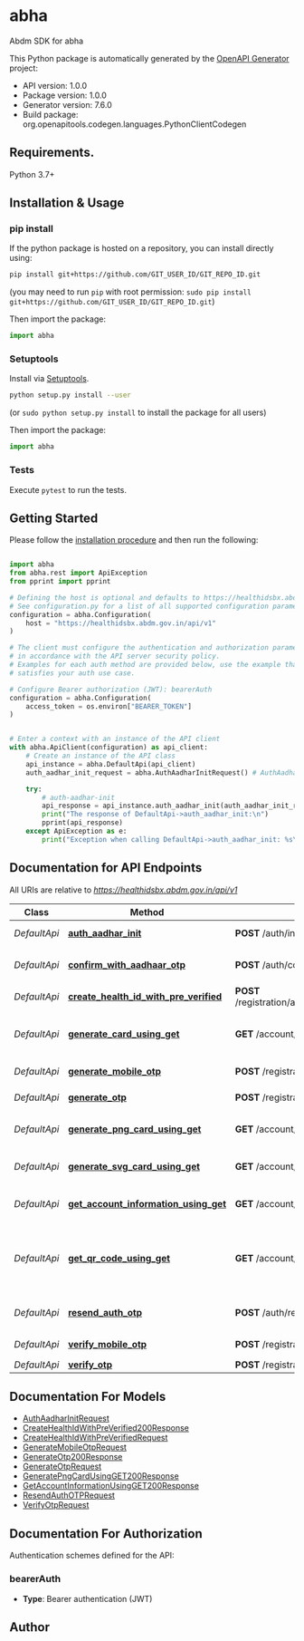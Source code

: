 # abha
Abdm SDK for abha

This Python package is automatically generated by the [OpenAPI Generator](https://openapi-generator.tech) project:

- API version: 1.0.0
- Package version: 1.0.0
- Generator version: 7.6.0
- Build package: org.openapitools.codegen.languages.PythonClientCodegen

## Requirements.

Python 3.7+

## Installation & Usage
### pip install

If the python package is hosted on a repository, you can install directly using:

```sh
pip install git+https://github.com/GIT_USER_ID/GIT_REPO_ID.git
```
(you may need to run `pip` with root permission: `sudo pip install git+https://github.com/GIT_USER_ID/GIT_REPO_ID.git`)

Then import the package:
```python
import abha
```

### Setuptools

Install via [Setuptools](http://pypi.python.org/pypi/setuptools).

```sh
python setup.py install --user
```
(or `sudo python setup.py install` to install the package for all users)

Then import the package:
```python
import abha
```

### Tests

Execute `pytest` to run the tests.

## Getting Started

Please follow the [installation procedure](#installation--usage) and then run the following:

```python

import abha
from abha.rest import ApiException
from pprint import pprint

# Defining the host is optional and defaults to https://healthidsbx.abdm.gov.in/api/v1
# See configuration.py for a list of all supported configuration parameters.
configuration = abha.Configuration(
    host = "https://healthidsbx.abdm.gov.in/api/v1"
)

# The client must configure the authentication and authorization parameters
# in accordance with the API server security policy.
# Examples for each auth method are provided below, use the example that
# satisfies your auth use case.

# Configure Bearer authorization (JWT): bearerAuth
configuration = abha.Configuration(
    access_token = os.environ["BEARER_TOKEN"]
)


# Enter a context with an instance of the API client
with abha.ApiClient(configuration) as api_client:
    # Create an instance of the API class
    api_instance = abha.DefaultApi(api_client)
    auth_aadhar_init_request = abha.AuthAadharInitRequest() # AuthAadharInitRequest | 

    try:
        # auth-aadhar-init
        api_response = api_instance.auth_aadhar_init(auth_aadhar_init_request)
        print("The response of DefaultApi->auth_aadhar_init:\n")
        pprint(api_response)
    except ApiException as e:
        print("Exception when calling DefaultApi->auth_aadhar_init: %s\n" % e)

```

## Documentation for API Endpoints

All URIs are relative to *https://healthidsbx.abdm.gov.in/api/v1*

Class | Method | HTTP request | Description
------------ | ------------- | ------------- | -------------
*DefaultApi* | [**auth_aadhar_init**](docs/DefaultApi.md#auth_aadhar_init) | **POST** /auth/init | auth-aadhar-init
*DefaultApi* | [**confirm_with_aadhaar_otp**](docs/DefaultApi.md#confirm_with_aadhaar_otp) | **POST** /auth/confirmWithAadhaarOtp | aadhar-otp-confirm
*DefaultApi* | [**create_health_id_with_pre_verified**](docs/DefaultApi.md#create_health_id_with_pre_verified) | **POST** /registration/aadhaar/createHealthIdWithPreVerified | Health ID creation
*DefaultApi* | [**generate_card_using_get**](docs/DefaultApi.md#generate_card_using_get) | **GET** /account/getCard | Generate ABHA card in PDF format
*DefaultApi* | [**generate_mobile_otp**](docs/DefaultApi.md#generate_mobile_otp) | **POST** /registration/aadhaar/generateMobileOTP | Generate Mobile OTP
*DefaultApi* | [**generate_otp**](docs/DefaultApi.md#generate_otp) | **POST** /registration/aadhaar/generateOtp | Generate OTP
*DefaultApi* | [**generate_png_card_using_get**](docs/DefaultApi.md#generate_png_card_using_get) | **GET** /account/getPngCard | Generate ABHA card PNG
*DefaultApi* | [**generate_svg_card_using_get**](docs/DefaultApi.md#generate_svg_card_using_get) | **GET** /account/getSvgCard | Generate ABHA card SVG
*DefaultApi* | [**get_account_information_using_get**](docs/DefaultApi.md#get_account_information_using_get) | **GET** /account/profile | Get account information.
*DefaultApi* | [**get_qr_code_using_get**](docs/DefaultApi.md#get_qr_code_using_get) | **GET** /account/qrCode | Get Quick Response code in PNG format for this account.
*DefaultApi* | [**resend_auth_otp**](docs/DefaultApi.md#resend_auth_otp) | **POST** /auth/resendAuthOTP | resend-auth-aadhar-init
*DefaultApi* | [**verify_mobile_otp**](docs/DefaultApi.md#verify_mobile_otp) | **POST** /registration/aadhaar/verifyMobileOTP | Verify Mobile OTP
*DefaultApi* | [**verify_otp**](docs/DefaultApi.md#verify_otp) | **POST** /registration/aadhaar/verifyOTP | Verify OTP


## Documentation For Models

 - [AuthAadharInitRequest](docs/AuthAadharInitRequest.md)
 - [CreateHealthIdWithPreVerified200Response](docs/CreateHealthIdWithPreVerified200Response.md)
 - [CreateHealthIdWithPreVerifiedRequest](docs/CreateHealthIdWithPreVerifiedRequest.md)
 - [GenerateMobileOtpRequest](docs/GenerateMobileOtpRequest.md)
 - [GenerateOtp200Response](docs/GenerateOtp200Response.md)
 - [GenerateOtpRequest](docs/GenerateOtpRequest.md)
 - [GeneratePngCardUsingGET200Response](docs/GeneratePngCardUsingGET200Response.md)
 - [GetAccountInformationUsingGET200Response](docs/GetAccountInformationUsingGET200Response.md)
 - [ResendAuthOTPRequest](docs/ResendAuthOTPRequest.md)
 - [VerifyOtpRequest](docs/VerifyOtpRequest.md)


<a id="documentation-for-authorization"></a>
## Documentation For Authorization


Authentication schemes defined for the API:
<a id="bearerAuth"></a>
### bearerAuth

- **Type**: Bearer authentication (JWT)


## Author




